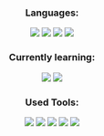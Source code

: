<h3 align="center">Languages:</h3>
<p align="center">
	<img src="https://img.shields.io/badge/javascript-%23323330.svg?style=for-the-badge&logo=javascript&logoColor=%23F7DF1E">
	<img src="https://img.shields.io/badge/c++-%2300599C.svg?style=for-the-badge&logo=c%2B%2B&logoColor=white">
	<img src="https://img.shields.io/badge/css3-%231572B6.svg?style=for-the-badge&logo=css3&logoColor=white">
	<img src="https://img.shields.io/badge/html5-%23E34F26.svg?style=for-the-badge&logo=html5&logoColor=white">
</p>

<h3 align="center">Currently learning:</h3>
<p align="center">
	<img src="https://img.shields.io/badge/mysql-%2300f.svg?style=for-the-badge&logo=mysql&logoColor=white">
	<img src="https://img.shields.io/badge/node.js-6DA55F?style=for-the-badge&logo=node.js&logoColor=white">
</p>
<h3 align="center">Used Tools:</h3>
<p align="center">
	<img src="https://img.shields.io/badge/git-%23F05033.svg?style=for-the-badge&logo=git&logoColor=white">
	<img src="https://img.shields.io/badge/Visual%20Studio%20Code-0078d7.svg?style=for-the-badge&logo=visual-studio-code&logoColor=white">
	<img src="https://img.shields.io/badge/Visual%20Studio-5C2D91.svg?style=for-the-badge&logo=visual-studio&logoColor=white">
	<img src="https://img.shields.io/badge/figma-%23F24E1E.svg?style=for-the-badge&logo=figma&logoColor=white">
	<img src="https://img.shields.io/badge/Aseprite-FFFFFF?style=for-the-badge&logo=Aseprite&logoColor=#7D929E">
</p>
